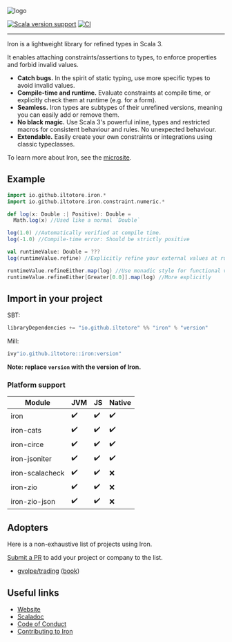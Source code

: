 ![logo](https://github.com/Iltotore/iron/blob/main/logo.png?raw=true)

[![Scala version support](https://index.scala-lang.org/iltotore/iron/iron/latest-by-scala-version.svg)](https://index.scala-lang.org/iltotore/iron/iron)
[![CI](https://github.com/Iltotore/iron/actions/workflows/ci.yml/badge.svg)](https://github.com/Iltotore/iron/actions/workflows/ci.yml)
___

Iron is a lightweight library for refined types in Scala 3.

It enables attaching constraints/assertions to types, to enforce properties and forbid invalid values.

- **Catch bugs.** In the spirit of static typing, use more specific types to avoid invalid values.
- **Compile-time and runtime.** Evaluate constraints at compile time, or explicitly check them at runtime (e.g. for a
  form).
- **Seamless.** Iron types are subtypes of their unrefined versions, meaning you can easily add or remove them.
- **No black magic.** Use Scala 3's powerful inline, types and restricted macros for consistent behaviour and rules. No
  unexpected behaviour.
- **Extendable.** Easily create your own constraints or integrations using classic typeclasses.

To learn more about Iron, see the [microsite](https://iltotore.github.io/iron/docs/index.html).

## Example

```scala
import io.github.iltotore.iron.*
import io.github.iltotore.iron.constraint.numeric.*

def log(x: Double :| Positive): Double =
  Math.log(x) //Used like a normal `Double`

log(1.0) //Automatically verified at compile time.
log(-1.0) //Compile-time error: Should be strictly positive

val runtimeValue: Double = ???
log(runtimeValue.refine) //Explicitly refine your external values at runtime.

runtimeValue.refineEither.map(log) //Use monadic style for functional validation
runtimeValue.refineEither[Greater[0.0]].map(log) //More explicitly
```

## Import in your project

SBT:

```scala
libraryDependencies += "io.github.iltotore" %% "iron" % "version"
```

Mill:

```scala
ivy"io.github.iltotore::iron:version"
```

**Note: replace `version` with the version of Iron.**

### Platform support

| Module          | JVM | JS  | Native |
|-----------------|-----|-----|--------|
| iron            | ✔️  | ✔️  | ✔️     |
| iron-cats       | ✔️  | ✔️  | ✔️     |
| iron-circe      | ✔️  | ✔️  | ✔️     |
| iron-jsoniter   | ✔️  | ✔️  | ✔️     |
| iron-scalacheck | ✔️  | ✔️  | ❌      |
| iron-zio        | ✔️  | ✔️  | ❌      |
| iron-zio-json   | ✔️  | ✔️  | ❌      |

## Adopters

Here is a non-exhaustive list of projects using Iron.

[Submit a PR](https://github.com/Iltotore/iron/pulls?q=is%3Apr+is%3Aopen+sort%3Aupdated-desc) to add your project or
company to the list.

- [gvolpe/trading](https://github.com/gvolpe/trading/) ([book](https://leanpub.com/feda))

## Useful links

- [Website](https://iltotore.github.io/iron/docs/index.html)
- [Scaladoc](https://iltotore.github.io/iron/index.html)
- [Code of Conduct](https://iltotore.github.io/iron/docs/code-of-conduct.html)
- [Contributing to Iron](https://iltotore.github.io/iron/docs/contributing.html)
